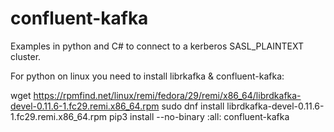 # confluent-kafka
Examples in python and C# to connect to a kerberos SASL_PLAINTEXT cluster.

For python on linux you need to install librkafka & confluent-kafka:

wget https://rpmfind.net/linux/remi/fedora/29/remi/x86_64/librdkafka-devel-0.11.6-1.fc29.remi.x86_64.rpm
sudo dnf install librdkafka-devel-0.11.6-1.fc29.remi.x86_64.rpm
pip3 install --no-binary :all: confluent-kafka
